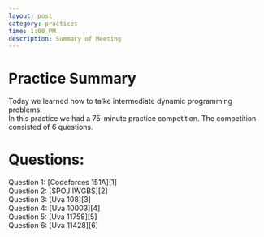 ```yaml
---
layout: post
category: practices
time: 1:00 PM
description: Summary of Meeting
---
```

<h1>Practice Summary</h1>
Today we learned how to talke intermediate dynamic programming problems.
<br>
In this practice we had a 75-minute practice competition. The competition consisted of 6 questions.
<br> 

<h1>Questions:</h1>
Question 1: [Codeforces 151A][1]
<br>
Question 2: [SPOJ IWGBS][2]
<br>
Question 3: [Uva 108][3]
<br>
Question 4: [Uva 10003][4]
<br>
Question 5: [Uva 11758][5]
<br>
Question 6: [Uva 11428][6]



[1]: http://codeforces.com/problemset/problem/151/A
[2]: http://www.spoj.com/problems/IWGBS/en/
[3]: https://uva.onlinejudge.org/index.php?option=com_onlinejudge&Itemid=8&page=show_problem&problem=44
[4]: https://uva.onlinejudge.org/index.php?option=com_onlinejudge&Itemid=8&page=show_problem&problem=944
[5]: https://uva.onlinejudge.org/index.php?option=com_onlinejudge&Itemid=8&page=show_problem&problem=2858
[6]: https://uva.onlinejudge.org/index.php?option=com_onlinejudge&Itemid=8&page=show_problem&problem=2423